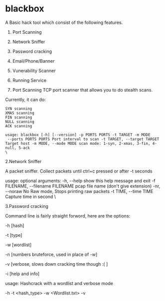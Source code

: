 # blackbox
A Basic hack tool which consist of the following features.
1. Port Scanning
2. Network Sniffer
3. Password cracking
4. Email/Phone/Banner
5. Vunerability Scanner
6. Running Service

1. Port Scanning
TCP port scanner that allows you to do stealth scans.

Currently, it can do:

    SYN scanning
    XMAS scanning
    FIN scanning
    NULL scanning
    ACK scanning
    
    usage: blackbox [-h] [--version] -p PORTS PORTS -t TARGET -m MODE
     --ports PORTS PORTS Port interval to scan -t TARGET, --target TARGET Target host -m MODE, --mode MODE scan mode: 1-syn, 2-xmas, 3-fin, 4-null, 5-ack 
    \
   
 2.Network Sniffer
 
 A packet sniffer. Collect packets until ctrl+c pressed or after -t seconds

usage:
optional arguments:
  -h, --help            show this help message and exit
  -f FILENAME, --filename FILENAME
                        pcap file name (don't give extension)
  -nr, --noraw          No Raw mode, Stops printing raw packets
  -t TIME, --time TIME  Capture time in second
  \

3.Password cracking

Command line is fairly straight forword, here are the options:

-h [hash]

-t [type]

-w [wordlist]

-n [numbers bruteforce, used in place of -w]

-v [verbose, slows down cracking time though :( ]

-i [help and info]

usage:
Hashcrack with a wordlist and verbose mode

-h <hash> -t <hash_type> -w <Wordlist.txt> -v 
